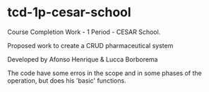 # tcd-1p-cesar-school
Course Completion Work - 1 Period - CESAR School.

Proposed work to create a CRUD pharmaceutical system

Developed by Afonso Henrique & Lucca Borborema

The code have some erros in the scope and in some phases of the operation, but does his 'basic' functions.
